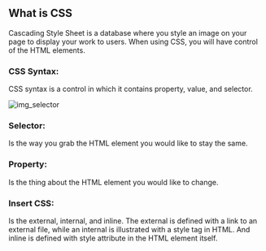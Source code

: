 ## What is CSS

Cascading Style Sheet is a database where you style an image on your page to display your work to users. When using CSS, you will have control of the HTML elements.

### CSS Syntax:

CSS syntax is a control in which it contains property, value, and selector. 

![img_selector](https://user-images.githubusercontent.com/113928893/191636956-78c7fcaa-d9b4-4793-9be8-8c0f5b274776.gif)

### Selector: 
Is the way you grab the HTML element you would like to stay the same.
### Property:
Is the thing about the HTML element you would like to change.
### Insert CSS: 
Is the external, internal, and inline. The external is defined with a link to an external file, while an internal is illustrated with a style tag in HTML. And inline is defined with style attribute in the HTML element itself.
